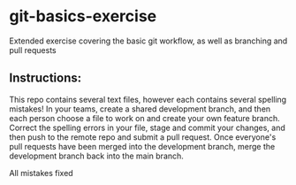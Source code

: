 # git-basics-exercise
Extended exercise covering the basic git workflow, as well as branching and pull requests  
## Instructions:  
This repo contains several text files, however each contains several spelling mistakes! In your teams, create a shared development branch, and then each person choose a file to work on and create your own feature branch. Correct the spelling errors in your file, stage and commit your changes, and then push to the remote repo and submit a pull request. Once everyone's pull requests have been merged into the development branch, merge the development branch back into the main branch.

All mistakes fixed

